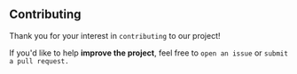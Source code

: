 ## Contributing

Thank you for your interest in `contributing` to our project!

If you'd like to help **improve the project**, feel free to `open an issue` or `submit a pull request.`
